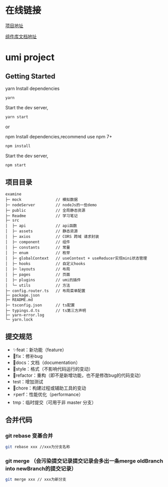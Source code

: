 
# 在线链接

[项目地址](http://licc.cloud/admin/)

[组件库文档地址](http://licc.cloud/stars-lib-docs/)

# umi project

## Getting Started

yarn Install dependencies

```bash
yarn
```

Start the dev server,

```bash
yarn start
```

or

npm Install dependencies,recommend use npm 7+

```bash
npm install
```

Start the dev server,

```bash
npm start
```

## 项目目录

```
examine
├─ mock               // 模拟数据
├─ nodeServer         // nodeJs的一些demo
├─ public             // 全局静态资源
├─ Readme             // 学习笔记
├─ src  
│  ├─ api             // api函数
│  ├─ assets          // 静态资源
│  ├─ axios           // CORS 跨域 请求封装
│  ├─ component       // 组件
│  ├─ constants       // 常量
│  ├─ enum            // 枚举
│  ├─ globalContext   // useContext + useReducer实现mini状态管理
│  ├─ hooks           // 自定义hooks
│  ├─ layouts         // 布局
│  ├─ pages           // 页面
│  ├─ plugins         // umi的插件
│  └─ utils           // 方法
├─ config.router.ts   // 布局菜单配置
├─ package.json
├─ README.md
├─ tsconfig.json      // ts配置
├─ typings.d.ts       // ts第三方声明
├─ yarn-error.log
└─ yarn.lock
```

## 提交规范

- :sparkles:feat：新功能（feature）
- :bug:fix：修补bug
- :memo:docs：文档（documentation）
- :lipstick:style：格式（不影响代码运行的变动）
- :art:refactor：重构（即不是新增功能，也不是修改bug的代码变动）
- test：增加测试
- :wrench:chore：构建过程或辅助工具的变动
- :zap:perf：性能优化（performance）
- tmp：临时提交（可用于非 master 分支）

## 合并代码

### git rebase 变基合并

```bash
git rebase xxx //xxx为分支名称 
```

### git merge （会污染提交记录提交记录会多出一条merge oldBranch into newBranch的提交记录）

```bash
git merge xxx // xxx为新分支
```
